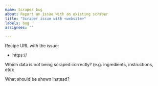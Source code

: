```yaml
---
name: Scraper bug
about: Report an issue with an existing scraper
title: "Scraper issue with <website>"
labels: bug
assignees: ''

---
```


Recipe URL with the issue:
- https://


Which data is not being scraped correctly?
(e.g. ingredients, instructions, etc):

What should be shown instead?


<!-- Optional information that helps us understand our users better:
- Which version of recipe-scrapers are you using?
- How did you discover the package?
- What's your use case for recipe-scrapers?

Feel free to delete this section.
-->
